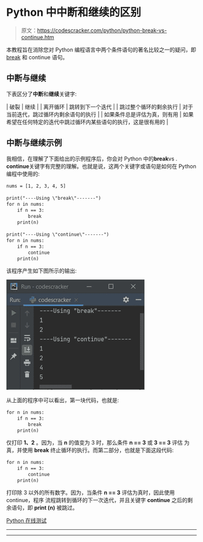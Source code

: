 # Python 中中断和继续的区别

> 原文：<https://codescracker.com/python/python-break-vs-continue.htm>

本教程旨在消除您对 Python 编程语言中两个条件语句的著名比较之一的疑问，即 [break](/python/python-break-statement.htm) 和 continue 语句。

## 中断与继续

下表区分了**中断**和**继续**关键字:

| 破裂 | 继续 |
| 离开循环 | 跳转到下一个迭代 |
| 跳过整个循环的剩余执行 | 对于当前迭代，跳过循环内剩余语句的执行 |
| 如果条件总是评估为真，则有用 | 如果希望在任何特定的迭代中跳过循环内某些语句的执行，这是很有用的 |

## 中断与继续示例

我相信，在理解了下面给出的示例程序后，你会对 Python 中的**break**vs . **continue**关键字有完整的理解。也就是说，这两个关键字或语句是如何在 Python 编程中使用的:

```
nums = [1, 2, 3, 4, 5]

print("----Using \"break\"-------")
for n in nums:
    if n == 3:
        break
    print(n)

print("----Using \"continue\"-------")
for n in nums:
    if n == 3:
        continue
    print(n)
```

该程序产生如下图所示的输出:

![break vs continue example python](img/49824f0457436e9252ca21f7ea958c6f.png)

从上面的程序中可以看出，第一块代码，也就是:

```
for n in nums:
    if n == 3:
        break
    print(n)
```

仅打印 **1、2** 。因为，当 **n** 的值变为 3 时，那么条件 **n == 3** 或 **3 == 3** 评估 为真，并使用 **break** 终止循环的执行。而第二部分，也就是下面这段代码:

```
for n in nums:
    if n == 3:
        continue
    print(n)
```

打印除 3 以外的所有数字。因为，当条件 **n == 3** 评估为真时，因此使用 continue，程序 流程跳转到循环的下一次迭代，并且关键字 **continue** 之后的剩余语句，即 **print (n)** 被跳过。

[Python 在线测试](/exam/showtest.php?subid=10)

* * *

* * *
